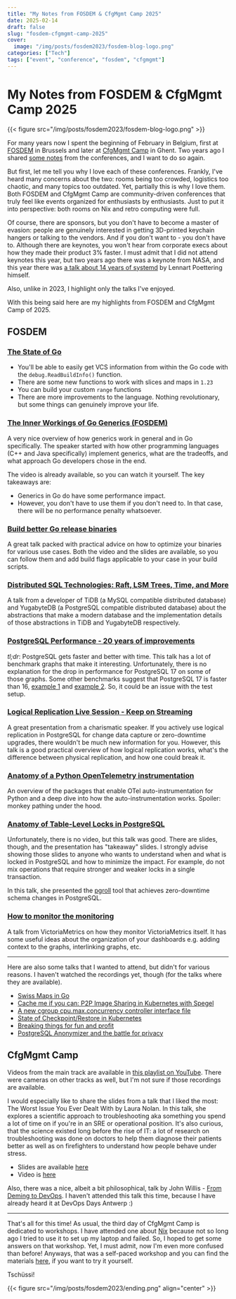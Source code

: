 ```yaml
---
title: "My Notes from FOSDEM & CfgMgmt Camp 2025"
date: 2025-02-14
draft: false
slug: "fosdem-cfgmgmt-camp-2025"
cover:
  image: "/img/posts/fosdem2023/fosdem-blog-logo.png"
categories: ["Tech"]
tags: ["event", "conference", "fosdem", "cfgmgmt"]
---
```


# My Notes from FOSDEM & CfgMgmt Camp 2025

{{< figure src="/img/posts/fosdem2023/fosdem-blog-logo.png" >}}

For many years now I spent the beginning of February in Belgium, first at [FOSDEM](https://fosdem.org/) in Brussels and later at [CfgMgmt Camp](https://cfgmgmtcamp.org/) in Ghent. Two years ago I shared [some notes](https://grem1.in/post/fosdem-cfgmgmt-camp-2023/) from the conferences, and I want to do so again.

But first, let me tell you why I love each of these conferences. Frankly, I've heard many concerns about the two: rooms being too crowded, logistics too chaotic, and many topics too outdated. Yet, partially this is why I love them. Both FOSDEM and CfgMgmt Camp are community-driven conferences that truly feel like events organized for enthusiasts by enthusiasts. Just to put it into perspective: both rooms on Nix and retro computing were full.

Of course, there are sponsors, but you don't have to become a master of evasion: people are genuinely interested in getting 3D-printed keychain hangers or talking to the vendors. And if you don't want to - you don't have to. Although there are keynotes, you won't hear from corporate execs about how they made their product 3% faster. I must admit that I did not attend keynotes this year, but two years ago there was a keynote from NASA, and this year there was [a talk about 14 years of systemd](https://fosdem.org/2025/schedule/event/fosdem-2025-6648-14-years-of-systemd/) by Lennart Poettering himself.

Also, unlike in 2023, I highlight only the talks I've enjoyed.

With this being said here are my highlights from FOSDEM and CfgMgmt Camp of 2025.

## FOSDEM

### [The State of Go](https://fosdem.org/2025/schedule/event/fosdem-2025-5353-the-state-of-go/)

- You'll be able to easily get VCS information from within the Go code with the `debug.ReadBuildInfo()` function.
- There are some new functions to work with slices and maps in `1.23`
- You can build your custom `range` functions
- There are more improvements to the language. Nothing revolutionary, but some things can genuinely improve your life.
### [The Inner Workings of Go Generics (FOSDEM)](https://fosdem.org/2025/schedule/event/fosdem-2025-5329-the-inner-workings-of-go-generics/)

A very nice overview of how generics work in general and in Go specifically. The speaker started with how other programming languages (C++ and Java specifically) implement generics, what are the tradeoffs, and what approach Go developers chose in the end.

The video is already available, so you can watch it yourself. The key takeaways are:

- Generics in Go do have some performance impact.
- However, you don't have to use them if you don't need to. In that case, there will be no performance penalty whatsoever.

### [Build better Go release binaries](https://fosdem.org/2025/schedule/event/fosdem-2025-4406-build-better-go-release-binaries/)

A great talk packed with practical advice on how to optimize your binaries for various use cases. Both the video and the slides are available, so you can follow them and add build flags applicable to your case in your build scripts.

### [Distributed SQL Technologies: Raft, LSM Trees, Time, and More](https://fosdem.org/2025/schedule/event/fosdem-2025-4958-distributed-sql-technologies-raft-lsm-trees-time-and-more/)

A talk from a developer of TiDB (a MySQL compatible distributed database) and YugabyteDB (a PostgreSQL compatible distributed database) about the abstractions that make a modern database and the implementation details of those abstractions in TiDB and YugabyteDB respectively.

### [PostgreSQL Performance - 20 years of improvements](https://fosdem.org/2025/schedule/event/fosdem-2025-4615-postgresql-performance-20-years-of-improvements/)

_tl;dr_: PostgreSQL gets faster and better with time. This talk has a lot of benchmark graphs that make it interesting. Unfortunately, there is no explanation for the drop in performance for PostgreSQL 17 on some of those graphs. Some other benchmarks suggest that PostgreSQL 17 is faster than 16, [example 1](https://datasystemreviews.com/postgresql-17-performance-benchmark.html) and [example 2](https://www.crunchydata.com/blog/real-world-performance-gains-with-postgres-17-btree-bulk-scans).  So, it could be an issue with the test setup.

### [Logical Replication Live Session - Keep on Streaming](https://fosdem.org/2025/schedule/event/fosdem-2025-5787-logical-replication-live-session-keep-on-streaming/)

A great presentation from a charismatic speaker. If you actively use logical replication in PostgreSQL for change data capture or zero-downtime upgrades, there wouldn't be much new information for you. However, this talk is a good practical overview of how logical replication works, what's the difference between physical replication, and how one could break it.

### [Anatomy of a Python OpenTelemetry instrumentation](https://fosdem.org/2025/schedule/event/fosdem-2025-4282-anatomy-of-a-python-opentelemetry-instrumentation/)

An overview of the packages that enable OTel auto-instrumentation for Python and a deep dive into how the auto-instrumentation works. Spoiler: monkey pathing under the hood.

### [Anatomy of Table-Level Locks in PostgreSQL](https://fosdem.org/2025/schedule/event/fosdem-2025-4603-anatomy-of-table-level-locks-in-postgresql/)

Unfortunately, there is no video, but this talk was good. There are slides, though, and the presentation has "takeaway" slides. I strongly advise showing those slides to anyone who wants to understand when and what is locked in PostgreSQL and how to minimize the impact. For example, do not mix operations that require stronger and weaker locks in a single transaction.

In this talk, she presented the [pgroll](https://github.com/xataio/pgroll) tool that achieves zero-downtime schema changes in PostgreSQL.

### [How to monitor the monitoring](https://fosdem.org/2025/schedule/event/fosdem-2025-5388-how-to-monitor-the-monitoring/)

A talk from VictoriaMetrics on how they monitor VictoriaMetrics itself. It has some useful ideas about the organization of your dashboards e.g. adding context to the graphs, interlinking graphs, etc.

---

Here are also some talks that I wanted to attend, but didn't for various reasons. I haven't watched the recordings yet, though (for the talks where they are available).

- [Swiss Maps in Go](https://fosdem.org/2025/schedule/event/fosdem-2025-6049-swiss-maps-in-go/)
- [Cache me if you can: P2P Image Sharing in Kubernetes with Spegel](https://fosdem.org/2025/schedule/event/fosdem-2025-4934-cache-me-if-you-can-p2p-image-sharing-in-kubernetes-with-spegel/)
- [A new cgroup cpu.max.concurrency controller interface file](https://fosdem.org/2025/schedule/event/fosdem-2025-6283-a-new-cgroup-cpu-max-concurrency-controller-interface-file/)
- [State of Checkpoint/Restore in Kubernetes](https://fosdem.org/2025/schedule/event/fosdem-2025-4326-state-of-checkpoint-restore-in-kubernetes/)
- [Breaking things for fun and profit](https://fosdem.org/2025/schedule/event/fosdem-2025-4095-breaking-things-for-fun-and-profit/)
- [PostgreSQL Anonymizer and the battle for privacy](https://fosdem.org/2025/schedule/event/fosdem-2025-4258-postgresql-anonymizer-and-the-battle-for-privacy/)

## CfgMgmt Camp

Videos from the main track are available in [this playlist on YouTube](https://youtu.be/Qql42n4NRGs?si=28jwY0SRLZ4DqrZO). There were cameras on other tracks as well, but I'm not sure if those recordings are available.

 I would especially like to share the slides from a talk that I liked the most: The Worst Issue You Ever Dealt With by Laura Nolan. In this talk, she explores a scientific approach to troubleshooting aka something you spend a lot of time on if you're in an SRE or operational position. It's also curious, that the science existed long before the rise of IT: a lot of research on troubleshooting was done on doctors to help them diagnose their patients better as well as on firefighters to understand how people behave under stress.
- Slides are available [here](https://requisitevariety.net/worstissue.pdf)
- Video is [here](https://youtu.be/Qql42n4NRGs?si=WsevBcOCHsS4i1Jb)

Also, there was a nice, albeit a bit philosophical, talk by John Willis - [From Deming to DevOps](https://youtu.be/t6-Vpgf4jfI?si=-MLQhE11P52cr54m). I haven't attended this talk this time, because I have already heard it at DevOps Days Antwerp :)

---

That's all for this time! As usual, the third day of CfgMgmt Camp is dedicated to workshops. I have attended one about [Nix](https://nixos.org/) because not so long ago I tried to use it to set up my laptop and failed. So, I hoped to get some answers on that workshop. Yet, I must admit, now I'm even more confused than before! Anyways, that was a self-paced workshop and you can find the materials [here](https://pad.okeso.net/s/x3vaYLlEG#), if you want to try it yourself.

Tschüssi!

{{< figure src="/img/posts/fosdem2023/ending.png" align="center" >}}
